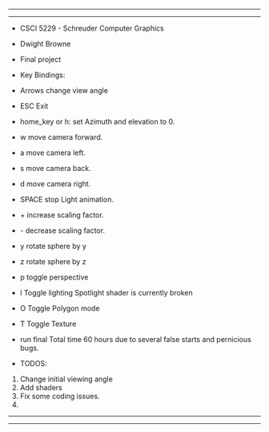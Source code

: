 
********************************************************************
********************************************************************
*  CSCI 5229  - Schreuder Computer Graphics
*  Dwight Browne
* Final project
*  Key Bindings:
* Arrows change view angle
* ESC Exit
* home_key or h:  set Azimuth and elevation to 0.
* w move camera forward.
* a move camera left.
* s move camera back.
* d move camera right.
* SPACE stop Light animation.

* \+ increase scaling factor.
* \- decrease scaling factor.
* y rotate sphere by y
* z rotate sphere by z
* p toggle perspective
* l  Toggle lighting   Spotlight shader is currently broken
* O  Toggle Polygon mode
* T  Toggle Texture









* run final
Total time 60 hours due to several false starts and pernicious bugs.  


*  TODOS:

1. Change initial viewing angle
2. Add shaders
3. Fix some coding issues.  
4.
********************************************************************
********************************************************************
